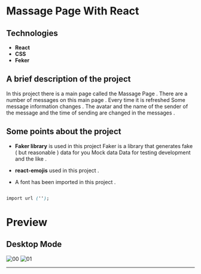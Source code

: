 # Massage Page With React

## Technologies

- **React**
- **CSS**
- **Feker**

## A brief description of the project

In this project there is a main page called the Massage Page .
There are a number of messages on this main page .
Every time it is refreshed
Some message information changes .
The avatar and the name of the sender of the message and the time of sending are changed in the messages .

## Some points about the project

- **Faker library** is used in this project 
Faker is a library that generates fake ( but reasonable ) data for you
Mock data
Data for testing development and the like .

- **react-emojis** used in this project .

- A font has been imported in this project .

```CSS

import url ('');

```

# Preview

## Desktop Mode

![00](https://user-images.githubusercontent.com/100797809/185325184-443985a5-e291-4e8c-bbad-c18f8961938f.png)
![01](https://user-images.githubusercontent.com/100797809/185325219-2702c42f-1e00-4b03-8691-e84a1f38926c.png)

---
